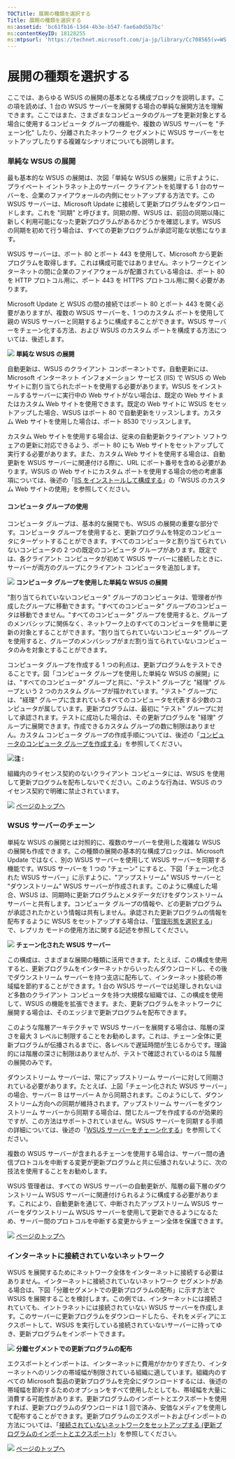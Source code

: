 ```yaml
---
TOCTitle: 展開の種類を選択する
Title: 展開の種類を選択する
ms:assetid: 'bc61fb16-13d4-4b3e-b547-fae6a0d5b7bc'
ms:contentKeyID: 18128255
ms:mtpsurl: 'https://technet.microsoft.com/ja-jp/library/Cc708565(v=WS.10)'
---
```


展開の種類を選択する
====================

ここでは、あらゆる WSUS の展開の基本となる構成ブロックを説明します。この項を読めば、1 台の WSUS サーバーを展開する場合の単純な展開方法を理解できます。ここではまた、さまざまなコンピュータのグループを更新対象とする場合に使用するコンピュータ グループの機能や、複数の WSUS サーバーを "チェーン化" したり、分離されたネットワーク セグメントに WSUS サーバーをセットアップしたりする複雑なシナリオについても説明します。

### 単純な WSUS の展開

最も基本的な WSUS の展開は、次図「単純な WSUS の展開」に示すように、プライベート イントラネット上のサーバー クライアントを処理する 1 台のサーバーを、企業のファイアウォールの内側にセットアップする方法です。この WSUS サーバーは、Microsoft Update に接続して更新プログラムをダウンロードします。これを "同期" と呼びます。同期の際、WSUS は、前回の同期以降に新しく利用可能になった更新プログラムがあるかどうかを確認します。WSUS の同期を初めて行う場合は、すべての更新プログラムが承認可能な状態になります。

WSUS サーバーは、ポート 80 とポート 443 を使用して、Microsoft から更新プログラムを取得します。これは構成可能ではありません。ネットワークとインターネットの間に企業のファイアウォールが配置されている場合は、ポート 80 を HTTP プロトコル用に、ポート 443 を HTTPS プロトコル用に開く必要があります。

Microsoft Update と WSUS の間の接続ではポート 80 とポート 443 を開く必要がありますが、複数の WSUS サーバーを、1 つのカスタム ポートを使用して親の WSUS サーバーと同期するように構成することができます。WSUS サーバーをチェーン化する方法、および WSUS のカスタム ポートを構成する方法については、後述します。

![](images/Cc708565.76f9bd86-31a8-4542-89fb-522b647ab98d(ja-jp,WS.10).gif)
**単純な WSUS の展開**

自動更新は、WSUS のクライアント コンポーネントです。自動更新には、Microsoft インターネット インフォメーション サービス (IIS) で WSUS の Web サイトに割り当てられたポートを使用する必要があります。WSUS をインストールするサーバーに実行中の Web サイトがない場合は、既定の Web サイトまたはカスタム Web サイトを使用できます。既定の Web サイトに WSUS をセットアップした場合、WSUS はポート 80 で自動更新をリッスンします。カスタム Web サイトを使用した場合は、ポート 8530 でリッスンします。

カスタム Web サイトを使用する場合は、従来の自動更新クライアント ソフトウェアの更新に対応できるよう、ポート 80 にも Web サイトをセットアップして実行する必要があります。また、カスタム Web サイトを使用する場合は、自動更新を WSUS サーバーに関連付ける際に、URL にポート番号を含める必要があります。WSUS の Web サイトにカスタム ポートを使用する場合の他の考慮事項については、後述の「[IIS をインストールして構成する](http://www.microsoft.com/japan/technet/prodtechnol/windowsserver2003/library/wsus/wsusdeploymentguidetc/6b2e1035-5b82-45f4-9f51-6cc0ca32fd60.mspx)」の「WSUS のカスタム Web サイトの使用」を参照してください。

#### コンピュータ グループの使用

コンピュータ グループは、基本的な展開でも、WSUS の展開の重要な部分です。コンピュータ グループを使用すると、更新プログラムを特定のコンピュータにターゲットすることができます。すべてのコンピュータと割り当てられていないコンピュータの 2 つの既定のコンピュータ グループがあります。既定では、各クライアント コンピュータが初めて WSUS サーバーに接続したときに、サーバーが両方のグループにクライアント コンピュータを追加します。

![](images/Cc708565.f74817dd-8d19-497f-b310-f12f0060daa2(ja-jp,WS.10).gif)
**コンピュータ グループを使用した単純な WSUS の展開**

"割り当てられていないコンピュータ" グループのコンピュータは、管理者が作成したグループに移動できます。"すべてのコンピュータ" グループのコンピュータは移動できません。"すべてのコンピュータ" グループを使用すると、グループのメンバシップに関係なく、ネットワーク上のすべてのコンピュータを簡単に更新の対象とすることができます。"割り当てられていないコンピュータ" グループを使用すると、グループのメンバシップがまだ割り当てられていないコンピュータのみを対象とすることができます。

コンピュータ グループを作成する 1 つの利点は、更新プログラムをテストできることです。図「コンピュータ グループを使用した単純な WSUS の展開」には、"すべてのコンピュータ" グループと共に、"テスト" グループと "経理" グループという 2 つのカスタム グループが描かれています。"テスト" グループには、"経理" グループに含まれているすべてのコンピュータを代表する少数のコンピュータが属しています。更新プログラムは、最初に "テスト" グループに対して承認されます。テストに成功した場合は、その更新プログラムを "経理" グループに展開できます。作成できるカスタム グループの数に制限はありません。カスタム コンピュータ グループの作成手順については、後述の「[コンピュータのコンピュータ グループを作成する](http://www.microsoft.com/japan/technet/prodtechnol/windowsserver2003/library/wsus/wsusdeploymentguidetc/07c6fa5b-7588-43f2-a495-45df16a2958a.mspx)」を参照してください。

![](images/Cc708565.note(ja-jp,WS.10).gif)**注 :**

組織内のライセンス契約のないクライアント コンピュータには、WSUS を使用して更新プログラムを配布しないでください。このような行為は、WSUS のライセンス契約で明確に禁止されています。

![](images/Cc708565.arrow_px_up(ja-jp,WS.10).gif) [ページのトップへ](#ctl00_rs1_eb1_panel1)

### WSUS サーバーのチェーン

単純な WSUS の展開とは対照的に、複数のサーバーを使用した複雑な WSUS の展開も作成できます。この種類の展開の基本的な構成ブロックは、Microsoft Update ではなく、別の WSUS サーバーを使用して WSUS サーバーを同期する機能です。WSUS サーバーを 1 つの "チェーン" にすると、下図「チェーン化された WSUS サーバー」に示すように、"アップストリーム" WSUS サーバーと "ダウンストリーム" WSUS サーバーが作成されます。このように構成した場合、WSUS は、同期時に更新プログラムとメタデータだけをダウンストリーム サーバーと共有します。コンピュータ グループの情報や、どの更新プログラムが承認されたかという情報は共有しません。承認された更新プログラムの情報を配布するように WSUS をセットアップする場合は、「[管理形態を選択する](http://www.microsoft.com/japan/technet/prodtechnol/windowsserver2003/library/wsus/wsusdeploymentguidetc/c18ab8e3-b76d-46a8-84e6-b46adb778098.mspx)」で、レプリカ モードの使用方法に関する記述を参照してください。

![](images/Cc708565.c3755c7d-5d76-4bc3-8f4b-30f76e550de5(ja-jp,WS.10).gif)
**チェーン化された WSUS サーバー**

この構成は、さまざまな展開の種類に活用できます。たとえば、この構成を使用すると、更新プログラムをインターネットからいったんダウンロードし、その後でダウンストリーム サーバーを持つ支店に配布して、インターネット接続の帯域幅を節約することができます。1 台の WSUS サーバーでは処理しきれないほど多数のクライアント コンピュータを持つ大規模な組織では、この構成を使用して、WSUS の機能を拡張できます。また、更新プログラムをネットワークに展開する場合は、そのエッジまで更新プログラムを配布できます。

このような階層アーキテクチャで WSUS サーバーを展開する場合は、階層の深さを最大 3 レベルに制限することをお勧めします。これは、チェーン全体に更新プログラムが伝播されるまでに、各レベルで遅延時間が生じるからです。理論的には階層の深さに制限はありませんが、テストで確認されているのは 5 階層の展開のみです。

ダウンストリーム サーバーは、常にアップストリーム サーバーに対して同期されている必要があります。たとえば、上図「チェーン化された WSUS サーバー」の場合、サーバー B はサーバー A から同期されます。このようにして、ダウンストリーム方向への同期が維持されます。アップストリーム サーバーをダウンストリーム サーバーから同期する場合は、閉じたループを作成するのが効果的ですが、この方法はサポートされていません。WSUS サーバーを同期する手順の詳細については、後述の「[WSUS サーバーをチェーン化する](http://www.microsoft.com/japan/technet/prodtechnol/windowsserver2003/library/wsus/wsusdeploymentguidetc/ccf5da8c-62c3-4dfd-a5a4-b4da50f0b2ff.mspx)」を参照してください。

複数の WSUS サーバーが含まれるチェーンを使用する場合は、サーバー間の通信プロトコルを中断する変更が更新プログラムと共に伝播されないように、次の技法を使用することをお勧めします。

WSUS 管理者は、すべての WSUS サーバーの自動更新が、階層の最下層のダウンストリーム WSUS サーバーに関連付けられるように構成する必要があります。これにより、自動更新を通じて、中断されたアップストリーム WSUS サーバーをダウンストリーム WSUS サーバーを使用して更新できるようになるため、サーバー間のプロトコルを中断する変更からチェーン全体を保護できます。

![](images/Cc708565.arrow_px_up(ja-jp,WS.10).gif) [ページのトップへ](#ctl00_rs1_eb1_panel1)

### インターネットに接続されていないネットワーク

WSUS を展開するためにネットワーク全体をインターネットに接続する必要はありません。インターネットに接続されていないネットワーク セグメントがある場合は、下図「分離セグメントでの更新プログラムの配布」に示す方法で WSUS を展開することを検討します。この例では、インターネットには接続されていても、イントラネットには接続されていない WSUS サーバーを作成します。このサーバーに更新プログラムをダウンロードしたら、それをメディアにエクスポートして、WSUS を実行している接続されていないサーバーに持ってゆき、更新プログラムをインポートできます。

![](images/Cc708565.sus2_dpl_002c(ja-jp,WS.10).gif)
**分離セグメントでの更新プログラムの配布**

エクスポートとインポートは、インターネットに費用がかかりすぎたり、インターネットへのリンクの帯域幅が制限されている組織に適しています。組織内のすべての Microsoft 製品の更新プログラムを完全にダウンロードするには、後述の帯域幅を節約するためのオプションをすべて使用したとしても、帯域幅を大量に消費する可能性があります。更新プログラムのインポートとエクスポートを使用すれば、更新プログラムのダウンロードは 1 回で済み、安価なメディアを使用して配布することができます。更新プログラムのエクスポートおよびインポートの方法については、「[接続されていないネットワークをセットアップする (更新プログラムのインポートとエクスポート)](http://www.microsoft.com/japan/technet/prodtechnol/windowsserver2003/library/wsus/wsusdeploymentguidetc/4696c613-66f3-483d-8ea9-66bcca74730e.mspx)」を参照してください。

![](images/Cc708565.arrow_px_up(ja-jp,WS.10).gif) [ページのトップへ](#ctl00_rs1_eb1_panel1)
